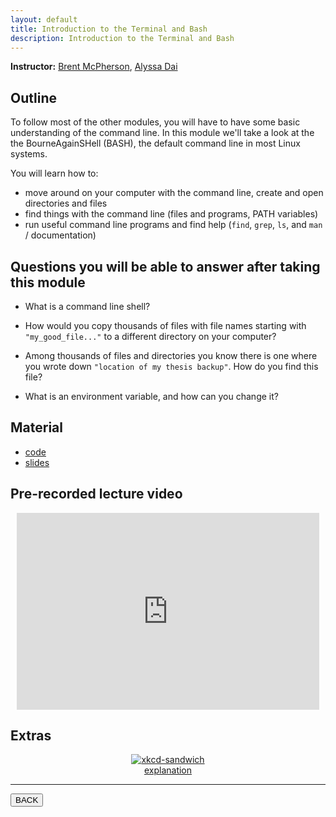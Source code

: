 ```yaml
---
layout: default
title: Introduction to the Terminal and Bash
description: Introduction to the Terminal and Bash
---
```


**Instructor:** [Brent McPherson](https://github.com/bcmcpher), [Alyssa Dai](https://github.com/alyssadai)

## Outline

To follow most of the other modules, you will have to have some basic understanding of the command line.
In this module we'll take a look at the the BourneAgainSHell (BASH),
the default command line in most Linux systems.

You will learn how to:

-   move around on your computer with the command line, create and open directories and files
-   find things with the command line (files and programs, PATH variables)
-   run useful command line programs and find help (`find`, `grep`, `ls`, and `man` / documentation)

## Questions you will be able to answer after taking this module

-   What is a command line shell?

-   How would you copy thousands of files with file names starting with `"my_good_file..."`
    to a different directory on your computer?

-   Among thousands of files and directories you know there is one
    where you wrote down `"location of my thesis backup"`. How do you find this file?

-   What is an environment variable, and how can you change it?

## Material

-   [code](https://github.com/neurodatascience/QLS-course-materials/tree/main/Lectures/2024/02_terminal_and_bash)
-   [slides](https://github.com/neurodatascience/QLS-course-materials/tree/main/Lectures/2024/02_terminal_and_bash/lectures)

## Pre-recorded lecture video

<div style="display: flex; justify-content: center; margin: 10px">

  <iframe
    width="560"
    height="315"
    src="https://www.youtube.com/embed/Sd10Wo5LQls?si=PE9HfQqy77dd3Ouh"
    title="YouTube video player"
    frameborder="0"
    allow="accelerometer; autoplay; clipboard-write; encrypted-media; gyroscope; picture-in-picture; web-share" referrerpolicy="strict-origin-when-cross-origin"
    allowfullscreen>
  </iframe>

</div>

## Extras

<div style="display: flex; flex-direction: column; justify-content: center; align-items: center; margin: 10px">
  <a href="https://xkcd.com/149/">
    <img src="https://imgs.xkcd.com/comics/sandwich.png" alt="xkcd-sandwich">
  </a>
  <a href="https://www.explainxkcd.com/wiki/index.php/149">explanation</a>
</div>

---

<a href="{{ site.url }}/lectures-materials/latest.html"><button>BACK</button></a>
